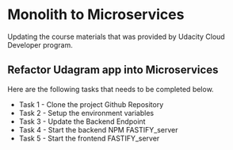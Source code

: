 # Monolith to Microservices

Updating the course materials that was provided by Udacity Cloud Developer program.

## Refactor Udagram app into Microservices

Here are the following tasks that needs to be completed below.

* Task 1 - Clone the project Github Repository
* Task 2 - Setup the environment variables
* Task 3 - Update the Backend Endpoint
* Task 4 - Start the backend NPM FASTIFY_server
* Task 5 - Start the frontend FASTIFY_server